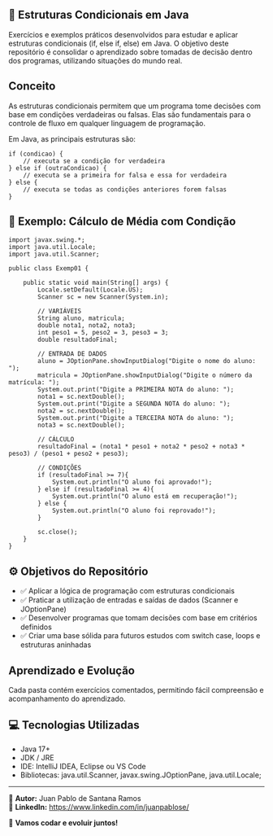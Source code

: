 ## 🧠 Estruturas Condicionais em Java

Exercícios e exemplos práticos desenvolvidos para estudar e aplicar estruturas condicionais (if, else if, else) em Java.
O objetivo deste repositório é consolidar o aprendizado sobre tomadas de decisão dentro dos programas, utilizando situações do mundo real.

## Conceito

As estruturas condicionais permitem que um programa tome decisões com base em condições verdadeiras ou falsas.
Elas são fundamentais para o controle de fluxo em qualquer linguagem de programação.

Em Java, as principais estruturas são:
```
if (condicao) {
    // executa se a condição for verdadeira
} else if (outraCondicao) {
    // executa se a primeira for falsa e essa for verdadeira
} else {
    // executa se todas as condições anteriores forem falsas
}
```
## 🧩 Exemplo: Cálculo de Média com Condição
```
import javax.swing.*;
import java.util.Locale;
import java.util.Scanner;

public class Exemp01 {

    public static void main(String[] args) {
        Locale.setDefault(Locale.US);
        Scanner sc = new Scanner(System.in);

        // VARIÁVEIS
        String aluno, matricula;
        double nota1, nota2, nota3;
        int peso1 = 5, peso2 = 3, peso3 = 3;
        double resultadoFinal;

        // ENTRADA DE DADOS
        aluno = JOptionPane.showInputDialog("Digite o nome do aluno: ");
        matricula = JOptionPane.showInputDialog("Digite o número da matrícula: ");
        System.out.print("Digite a PRIMEIRA NOTA do aluno: ");
        nota1 = sc.nextDouble();
        System.out.print("Digite a SEGUNDA NOTA do aluno: ");
        nota2 = sc.nextDouble();
        System.out.print("Digite a TERCEIRA NOTA do aluno: ");
        nota3 = sc.nextDouble();

        // CÁLCULO
        resultadoFinal = (nota1 * peso1 + nota2 * peso2 + nota3 * peso3) / (peso1 + peso2 + peso3);

        // CONDIÇÕES
        if (resultadoFinal >= 7){
            System.out.println("O aluno foi aprovado!");
        } else if (resultadoFinal >= 4){
            System.out.println("O aluno está em recuperação!");
        } else {
            System.out.println("O aluno foi reprovado!");
        }

        sc.close();
    }
}
```
## ⚙️ Objetivos do Repositório

- ✅ Aplicar a lógica de programação com estruturas condicionais
- ✅ Praticar a utilização de entradas e saídas de dados (Scanner e JOptionPane)
- ✅ Desenvolver programas que tomam decisões com base em critérios definidos
- ✅ Criar uma base sólida para futuros estudos com switch case, loops e estruturas aninhadas

## Aprendizado e Evolução

Cada pasta contém exercícios comentados, permitindo fácil compreensão e acompanhamento do aprendizado.

## 💻 Tecnologias Utilizadas

- Java 17+
- JDK / JRE
- IDE: IntelliJ IDEA, Eclipse ou VS Code
- Bibliotecas: java.util.Scanner, javax.swing.JOptionPane, java.util.Locale;

---

📌 **Autor:** Juan Pablo de Santana Ramos  
📌 **LinkedIn:** https://www.linkedin.com/in/juanpablose/

🚀 **Vamos codar e evoluir juntos!**

